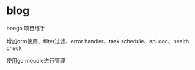 # blog
 beego 项目练手

增加orm使用、filter过滤、error handler、task schedule、api doc、health check

使用go moudle进行管理